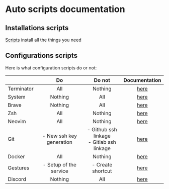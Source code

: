 # Auto scripts documentation

## Installations scripts

[Scripts](../script/install/install_all.sh) install all the things you need

## Configurations scripts

Here is what configuration scripts do or not:

|          |Do                      |Do not                                       |Documentation        |
|:---------|:----------------------:|:-------------------------------------------:|:-------------------:|
|Terminator|          All           |                   Nothing                   |[here](terminator.md)|
|System    |        Nothing         |                     All                     |  [here](system.md)  |
|Brave     |        Nothing         |                     All                     |   [here](brave.md)  |
|Zsh       |          All           |                   Nothing                   |    [here](zsh.md)   |
|Neovim    |          All           |                   Nothing                   |  [here](neovim.md)  |
|Git       |- New ssh key generation|- Github ssh linkage<br/>- Gitlab ssh linkage|    [here](git.md)   |
|Docker    |          All           |                   Nothing                   |  [here](docker.md)  |
|Gestures  | - Setup of the service |              - Create shortcut              | [here](gestures.md) |
|Discord   |        Nothing         |                     All                     |  [here](discord.md) |
